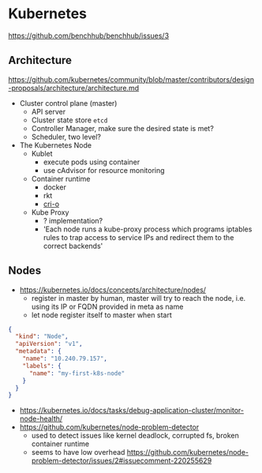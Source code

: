 # Kubernetes

https://github.com/benchhub/benchhub/issues/3

## Architecture

https://github.com/kubernetes/community/blob/master/contributors/design-proposals/architecture/architecture.md

- Cluster control plane (master)
  - API server
  - Cluster state store `etcd`
  - Controller Manager, make sure the desired state is met?
  - Scheduler, two level?
- The Kubernetes Node
  - Kublet
    - execute pods using container
    - use cAdvisor for resource monitoring
  - Container runtime
    - docker
    - rkt
    - [cri-o](https://github.com/kubernetes-incubator/cri-o)
  - Kube Proxy
    - ? implementation?
    - 'Each node runs a kube-proxy process which programs iptables rules to trap access to service IPs and redirect them to the correct backends'

## Nodes

- https://kubernetes.io/docs/concepts/architecture/nodes/
  - register in master by human, master will try to reach the node, i.e. using its IP or FQDN provided in meta as name
  - let node register itself to master when start

````json
{
  "kind": "Node",
  "apiVersion": "v1",
  "metadata": {
    "name": "10.240.79.157",
    "labels": {
      "name": "my-first-k8s-node"
    }
  }
}
````

- https://kubernetes.io/docs/tasks/debug-application-cluster/monitor-node-health/
- https://github.com/kubernetes/node-problem-detector
  - used to detect issues like kernel deadlock, corrupted fs, broken container runtime
  - seems to have low overhead https://github.com/kubernetes/node-problem-detector/issues/2#issuecomment-220255629